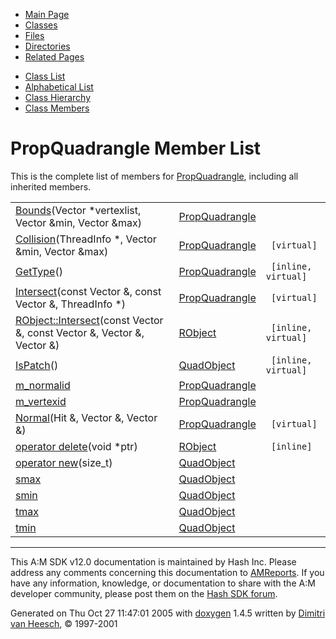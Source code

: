 <div class="tabs">

- [Main Page](index.md)
- <span id="current">[Classes](annotated.md)</span>
- [Files](files.md)
- [Directories](dirs.md)
- [Related Pages](pages.md)

</div>

<div class="tabs">

- [Class List](annotated.md)
- [Alphabetical List](classes.md)
- [Class Hierarchy](hierarchy.md)
- [Class Members](functions.md)

</div>

# PropQuadrangle Member List

This is the complete list of members for <a href="classPropQuadrangle.md" class="el">PropQuadrangle</a>, including all inherited members.

|  |  |  |
|----|----|----|
| <a href="classPropQuadrangle.md#97d88b5708e3a7dbd73f5ce6f9bea734" class="el">Bounds</a>(Vector \*vertexlist, Vector &min, Vector &max) | <a href="classPropQuadrangle.md" class="el">PropQuadrangle</a> |  |
| <a href="classPropQuadrangle.md#baba436d04765f15dccba87a6a9a0b26" class="el">Collision</a>(ThreadInfo \*, Vector &min, Vector &max) | <a href="classPropQuadrangle.md" class="el">PropQuadrangle</a> | ` [virtual]` |
| <a href="classPropQuadrangle.md#97bbe45df6b2b139c951f179d5dc83b8" class="el">GetType</a>() | <a href="classPropQuadrangle.md" class="el">PropQuadrangle</a> | ` [inline, virtual]` |
| <a href="classPropQuadrangle.md#ebc1dd006469e892a02410cbfdd1d3ec" class="el">Intersect</a>(const Vector &, const Vector &, ThreadInfo \*) | <a href="classPropQuadrangle.md" class="el">PropQuadrangle</a> | ` [virtual]` |
| <a href="classRObject.md#3a8a40efddd68314bac0f4f5cb5d99fb" class="el">RObject::Intersect</a>(const Vector &, const Vector &, Vector &, Vector &) | <a href="classRObject.md" class="el">RObject</a> | ` [inline, virtual]` |
| <a href="classQuadObject.md#4bffe3bafe7317374a6eb3369ba34453" class="el">IsPatch</a>() | <a href="classQuadObject.md" class="el">QuadObject</a> | ` [inline, virtual]` |
| <a href="classPropQuadrangle.md#6b5ed913dc8f1aaa7311421ebabc6cb1" class="el">m_normalid</a> | <a href="classPropQuadrangle.md" class="el">PropQuadrangle</a> |  |
| <a href="classPropQuadrangle.md#ec21a530074d93e6d3c5883b04543a87" class="el">m_vertexid</a> | <a href="classPropQuadrangle.md" class="el">PropQuadrangle</a> |  |
| <a href="classPropQuadrangle.md#8a11f22291743884b9331d9cb58e455e" class="el">Normal</a>(Hit &, Vector &, Vector &) | <a href="classPropQuadrangle.md" class="el">PropQuadrangle</a> | ` [virtual]` |
| <a href="classRObject.md#b2a90b0840ba0f087728d89d27353935" class="el">operator delete</a>(void \*ptr) | <a href="classRObject.md" class="el">RObject</a> | ` [inline]` |
| <a href="classQuadObject.md#bc715659c306f0a65069ac15e7f2d659" class="el">operator new</a>(size_t) | <a href="classQuadObject.md" class="el">QuadObject</a> |  |
| <a href="classQuadObject.md#bd92ac5ba2dc1a7673c98858cfbab0af" class="el">smax</a> | <a href="classQuadObject.md" class="el">QuadObject</a> |  |
| <a href="classQuadObject.md#36c5912f6e22a8791f1e2b080fec1f7e" class="el">smin</a> | <a href="classQuadObject.md" class="el">QuadObject</a> |  |
| <a href="classQuadObject.md#5b5f9dec7e1226b2974d50c3df7a5c6b" class="el">tmax</a> | <a href="classQuadObject.md" class="el">QuadObject</a> |  |
| <a href="classQuadObject.md#940c5db2b6e1c6c92f011046b22732c0" class="el">tmin</a> | <a href="classQuadObject.md" class="el">QuadObject</a> |  |

------------------------------------------------------------------------

<span class="small">This A:M SDK v12.0 documentation is maintained by Hash Inc. Please address any comments concerning this documentation to [AMReports](http://www.hash.com/reports). If you have any information, knowledge, or documentation to share with the A:M developer community, please post them on the [Hash SDK forum](http://www.hash.com/forums/index.php?showforum=11).</span>

Generated on Thu Oct 27 11:47:01 2005 with [<span class="image placeholder" original-image-src="doxygen.png" original-image-title="" height="45" width="100" align="middle" border="0">doxygen</span>](http://www.doxygen.org/index.html) 1.4.5 written by [Dimitri van Heesch](mailto:dimitri@stack.nl), © 1997-2001
